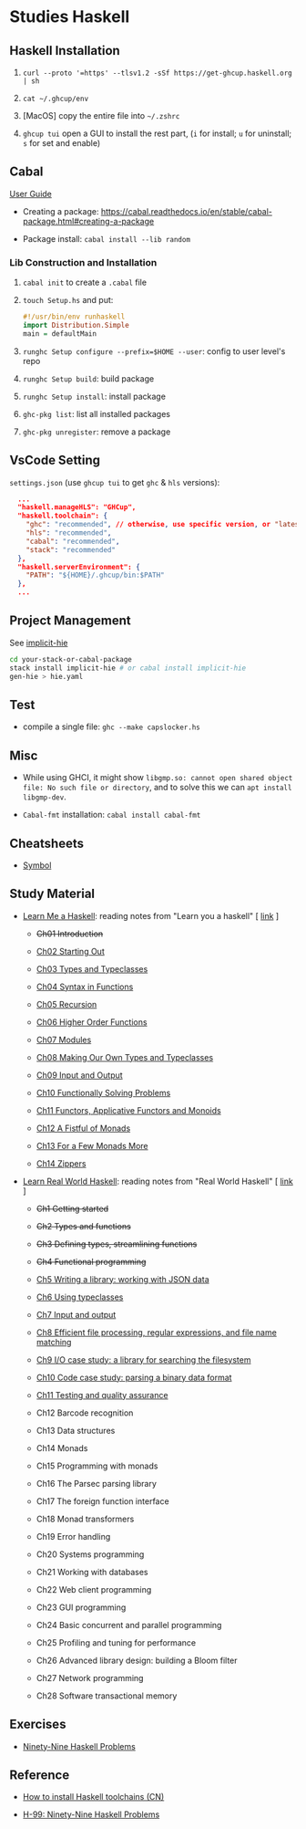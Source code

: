 # Studies Haskell

## Haskell Installation

1. `curl --proto '=https' --tlsv1.2 -sSf https://get-ghcup.haskell.org | sh`

2. `cat ~/.ghcup/env`

3. [MacOS] copy the entire file into `~/.zshrc`

4. `ghcup tui` open a GUI to install the rest part, (`i` for install; `u` for uninstall; `s` for set and enable)

## Cabal

[User Guide](https://cabal.readthedocs.io/en/stable/index.html)

- Creating a package: <https://cabal.readthedocs.io/en/stable/cabal-package.html#creating-a-package>

- Package install: `cabal install --lib random`

### Lib Construction and Installation

1. `cabal init` to create a `.cabal` file

1. `touch Setup.hs` and put:

    ```hs
    #!/usr/bin/env runhaskell
    import Distribution.Simple
    main = defaultMain
    ```

1. `runghc Setup configure --prefix=$HOME --user`: config to user level's repo

1. `runghc Setup build`: build package

1. `runghc Setup install`: install package

1. `ghc-pkg list`: list all installed packages

1. `ghc-pkg unregister`: remove a package

## VsCode Setting

`settings.json` (use `ghcup tui` to get `ghc` & `hls` versions):

```json
  ...
  "haskell.manageHLS": "GHCup",
  "haskell.toolchain": {
    "ghc": "recommended", // otherwise, use specific version, or "latest"
    "hls": "recommended",
    "cabal": "recommended",
    "stack": "recommended"
  },
  "haskell.serverEnvironment": {
    "PATH": "${HOME}/.ghcup/bin:$PATH"
  },
  ...
```

## Project Management

See [implicit-hie](https://github.com/Avi-D-coder/implicit-hie)

```sh
cd your-stack-or-cabal-package
stack install implicit-hie # or cabal install implicit-hie
gen-hie > hie.yaml
```

## Test

- compile a single file: `ghc --make capslocker.hs`

## Misc

- While using GHCI, it might show `libgmp.so: cannot open shared object file: No such file or directory`, and to solve this we can `apt install libgmp-dev`.

- `Cabal-fmt` installation: `cabal install cabal-fmt`

## Cheatsheets

- [Symbol](./cheatsheets/symbol.tex)

## Study Material

- [Learn Me a Haskell](./Learn%20Me%20a%20Haskell.pdf): reading notes from "Learn you a haskell" [ [link](http://learnyouahaskell.com/) ]

  - ~~Ch01 Introduction~~

  - [Ch02 Starting Out](./learn_me_a_haskell/Ch02%20Starting%20Out.tex)

  - [Ch03 Types and Typeclasses](./learn_me_a_haskell/Ch03%20Types%20and%20Typeclasses.tex)

  - [Ch04 Syntax in Functions](./learn_me_a_haskell/Ch04%20Syntax%20in%20Functions.tex)

  - [Ch05 Recursion](./learn_me_a_haskell/Ch05%20Recursion.tex)

  - [Ch06 Higher Order Functions](./learn_me_a_haskell/Ch06%20Higher%20Order%20Functions.tex)

  - [Ch07 Modules](./learn_me_a_haskell/Ch07%20Modules.tex)

  - [Ch08 Making Our Own Types and Typeclasses](./learn_me_a_haskell/Ch08%20Making%20Our%20Own%20Types%20and%20Typeclasses.tex)

  - [Ch09 Input and Output](./learn_me_a_haskell/Ch09%20Input%20and%20Output.tex)

  - [Ch10 Functionally Solving Problems](./learn_me_a_haskell/Ch10%20Functionally%20Solving%20Problems.tex)

  - [Ch11 Functors, Applicative Functors and Monoids](./learn_me_a_haskell/Ch11%20Functors,%20Applicative%20Functors%20and%20Monoids.tex)

  - [Ch12 A Fistful of Monads](./learn_me_a_haskell/Ch12%20A%20Fistful%20of%20Monads.tex)

  - [Ch13 For a Few Monads More](./learn_me_a_haskell/Ch13%20For%20a%20Few%20Monads%20More.tex)

  - [Ch14 Zippers](./learn_me_a_haskell/Ch14%20Zippers.tex)

- [Learn Real World Haskell](./Learn%20Real%20World%20Haskell.pdf): reading notes from "Real World Haskell" [ [link](https://book.realworldhaskell.org/read/) ]

  - ~~Ch1 Getting started~~

  - ~~Ch2 Types and functions~~

  - ~~Ch3 Defining types, streamlining functions~~

  - ~~Ch4 Functional programming~~

  - [Ch5 Writing a library: working with JSON data](./learn_real_world_haskell/Ch5%20Writing%20a%20library:%20working%20with%20JSON%20data.tex)

  - [Ch6 Using typeclasses](./learn_real_world_haskell/Ch6%20Using%20typeclasses.tex)

  - [Ch7 Input and output](./learn_real_world_haskell/Ch7%20Input%20and%20output.tex)

  - [Ch8 Efficient file processing, regular expressions, and file name matching](./learn_real_world_haskell/Ch8%20Efficient%20file%20processing,%20regular%20expressions,%20and%20file%20name%20matching.tex)

  - [Ch9 I/O case study: a library for searching the filesystem](./learn_real_world_haskell/Ch9%20IO%20case%20study:%20a%20library%20for%20searching%20the%20filesystem.tex)

  - [Ch10 Code case study: parsing a binary data format](./learn_real_world_haskell/Ch10%20Code%20case%20study:%20parsing%20a%20binary%20data%20format.tex)

  - [Ch11 Testing and quality assurance](./learn_real_world_haskell/Ch11%20Testing%20and%20quality%20assurance.tex)

  - Ch12 Barcode recognition

  - Ch13 Data structures

  - Ch14 Monads

  - Ch15 Programming with monads

  - Ch16 The Parsec parsing library

  - Ch17 The foreign function interface

  - Ch18 Monad transformers

  - Ch19 Error handling

  - Ch20 Systems programming

  - Ch21 Working with databases

  - Ch22 Web client programming

  - Ch23 GUI programming

  - Ch24 Basic concurrent and parallel programming

  - Ch25 Profiling and tuning for performance

  - Ch26 Advanced library design: building a Bloom filter

  - Ch27 Network programming

  - Ch28 Software transactional memory

## Exercises

- [Ninety-Nine Haskell Problems](./h99/README.md)

## Reference

- [How to install Haskell toolchains (CN)](https://zhuanlan.zhihu.com/p/455688955)

- [H-99: Ninety-Nine Haskell Problems](https://wiki.haskell.org/H-99:_Ninety-Nine_Haskell_Problems)
